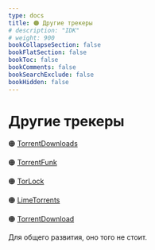```yaml
---
type: docs
title: 🟠 Другие трекеры
# description: "IDK"
# weight: 900
bookCollapseSection: false
bookFlatSection: false
bookToc: false
bookComments: false
bookSearchExclude: false
bookHidden: false
---
```


# Другие трекеры

🟠 [TorrentDownloads](https://www.torrentdownloads.pro/?nt)

🟠 [TorrentFunk](https://www.torrentfunk.com/?nt)

🟠 [TorLock](https://www.torlock.com/?nt)

🟠 [LimeTorrents](https://www.limetorrents.lol/?nt)

🟠 [TorrentDownload](https://www.torrentdownload.info/?nt)

Для общего развития, оно того не стоит.
